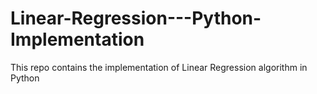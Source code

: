# Linear-Regression---Python-Implementation
This repo contains the implementation of Linear Regression algorithm in Python
